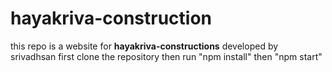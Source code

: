 # hayakriva-construction
this repo is a website for **hayakriva-constructions** developed by srivadhsan
first clone the repository 
then run "npm install"
then "npm start"

